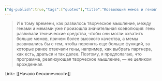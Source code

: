 ```yaml
---
{"dg-publish":true,"tags":["quotes"],"title":"Коэволюция мемов и генов","date":"2021-09-09T12:44:00+03:00","permalink":"/quotes/202109091244/","dgHomeLink":false,"dgPassFrontmatter":true}
---
```



> И к тому времени, как развилось творческое мышление, между генами и мемами уже произошла значительная коэволюция: гены развивали технические средства, чтобы они могли охватить больше мемов, причем более высокого качества, а мемы развивались бы с тем, чтобы перенять еще больше функций, за которые ранее отвечали гены, например, как выбрать партнера, как есть, драться и так далее. Поэтому, я предполагаю, что программа, реализующая творческое мышление, — не целиком врожденная. 

Link:: [[Начало бесконечности]]
